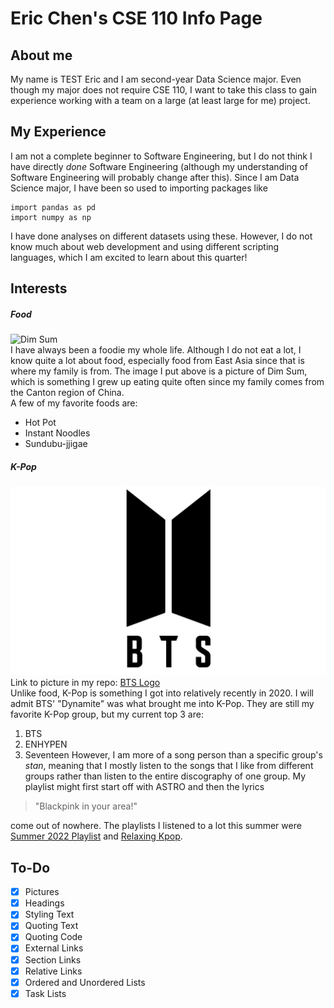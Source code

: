 # Eric Chen's CSE 110 Info Page
## **About me**
My name is TEST Eric and I am second-year Data Science major. Even though my major does not require CSE 110, I want to take this class to gain experience working with a team on a large (at least large for me) project. 
## **My Experience**
I am not a complete beginner to Software Engineering, but I do not think I have directly *done* Software Engineering (although my understanding of Software Engineering will probably change after this). Since I am Data Science major, I have been so used to importing packages like
```
import pandas as pd
import numpy as np
```
I have done analyses on different datasets using these. However, I do not know much about web development and using different scripting languages, which I am excited to learn about this quarter!
## **Interests**
##### ***Food***
![Dim Sum](https://radiomilwaukee-wordpress-uploads.s3.amazonaws.com/wp-content/uploads/2017/01/27085257/dimsum.jpg) \
I have always been a foodie my whole life. Although I do not eat a lot, I know quite a lot about food, especially food from East Asia since that is where my family is from. The image I put above is a picture of Dim Sum, which is something I grew up eating quite often since my family comes from the Canton region of China. \
A few of my favorite foods are: 
- Hot Pot
- Instant Noodles
- Sundubu-jjigae
##### ***K-Pop***
![BTS Logo](/BTS%20Logo.png)\
Link to picture in my repo: [BTS Logo](https://github.com/eyc004/CSE-110/blob/add-favorite-language/BTS%20Logo.png)\
Unlike food, K-Pop is something I got into relatively recently in 2020. I will admit BTS' "Dynamite" was what brought me into K-Pop. They are still my favorite K-Pop group, but my current top 3 are:
1. BTS
2. ENHYPEN
3. Seventeen
However, I am more of a song person than a specific group's *stan*, meaning that I mostly listen to the songs that I like from different groups rather than listen to the entire discography of one group. My playlist might first start off with ASTRO and then the lyrics
> "Blackpink in your area!"

come out of nowhere. The playlists I listened to a lot this summer were [Summer 2022 Playlist](https://www.youtube.com/watch?v=cdCp2i7_0Cc) and [Relaxing Kpop](https://www.youtube.com/watch?v=3E0bOI-ecXY). 


## **To-Do** ##
- [x] Pictures
- [x] Headings
- [x] Styling Text
- [x] Quoting Text
- [x] Quoting Code
- [x] External Links
- [x] Section Links
- [x] Relative Links
- [x] Ordered and Unordered Lists
- [x] Task Lists